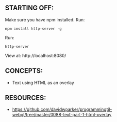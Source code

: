 ## STARTING OFF:

Make sure you have npm installed.
Run:
```
npm install http-server -g
```

Run:
```
http-server
```

View at: http://localhost:8080/

## CONCEPTS:

* Text using HTML as an overlay

## RESOURCES:

* https://github.com/davidwparker/programmingtil-webgl/tree/master/0088-text-part-1-html-overlay
